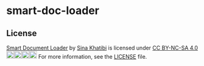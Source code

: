 # smart-doc-loader


## License
[Smart Document Loader](https://github.com/sinakhatibi/smart-doc-loader) by [Sina Khatibi](https://github.com/sinakhatibi) is licensed under [CC BY-NC-SA 4.0](https://creativecommons.org/licenses/by-nc-sa/4.0/?ref=chooser-v1) <img src="https://mirrors.creativecommons.org/presskit/icons/cc.svg?ref=chooser-v1" alt="CC" width="20" height="20"><img src="https://mirrors.creativecommons.org/presskit/icons/by.svg?ref=chooser-v1" alt="BY" width="20" height="20"><img src="https://mirrors.creativecommons.org/presskit/icons/nc.svg?ref=chooser-v1" alt="NC" width="20" height="20"><img src="https://mirrors.creativecommons.org/presskit/icons/sa.svg?ref=chooser-v1" alt="SA" width="20" height="20">
For more information, see the [LICENSE](LICENSE) file.



